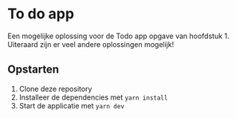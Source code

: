 # To do app

Een mogelijke oplossing voor de Todo app opgave van hoofdstuk 1. Uiteraard zijn er veel andere oplossingen mogelijk!

## Opstarten

1. Clone deze repository
2. Installeer de dependencies met `yarn install`
3. Start de applicatie met `yarn dev`
